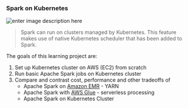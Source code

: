 ### Spark on Kubernetes
![enter image description here](https://cdn-images-1.medium.com/max/1920/1*dExybAJeomHZxzWaMA6rAQ.png)
> Spark can run on clusters managed by Kubernetes. This feature makes use of native Kubernetes scheduler that has been added to Spark.

The goals of this learning project are:
 1. Set up Kubernetes cluster on AWS (EC2) from scratch
 2. Run basic Apache Spark jobs on Kubernetes cluster
 3.  Compare and contrast cost, performance and other tradeoffs of
	 - Apache Spark on [Amazon EMR](https://aws.amazon.com/emr/)  - YARN
	 - Apache Spark with [AWS Glue](https://aws.amazon.com/glue/) - serverless processing
	 - Apache Spark on Kubernetes Cluster
